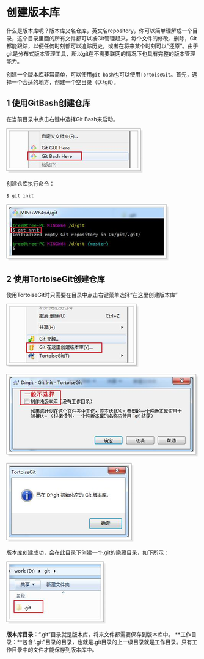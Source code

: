 # 创建版本库

什么是版本库呢？版本库又名仓库，英文名repository，你可以简单理解成一个目录，这个目录里面的所有文件都可以被Git管理起来，每个文件的修改、删除，Git都能跟踪，以便任何时刻都可以追踪历史，或者在将来某个时刻可以“还原”。由于git是分布式版本管理工具，所以git在不需要联网的情况下也具有完整的版本管理能力。


创建一个版本库非常简单，可以使用`git bash`也可以使用`TortoiseGit`。首先，选择一个合适的地方，创建一个空目录（D:\git）。

## **1 使用GitBash创建仓库**

在当前目录中点击右键中选择Git Bash来启动。

![img](5.创建版本库.assets/20171115102121142.jpg)

创建仓库执行命令：

```bash
$ git init
```

![img](5.创建版本库.assets/20171115102157748.jpg)

## **2 使用TortoiseGit创建仓库**

使用TortoiseGit时只需要在目录中点击右键菜单选择“在这里创建版本库”

![img](5.创建版本库.assets/20171115102325913.jpg)

![img](5.创建版本库.assets/20171115102340790.jpg)

![img](5.创建版本库.assets/20171115102354866.jpg)

版本库创建成功，会在此目录下创建一个.git的隐藏目录，如下所示：

![img](5.创建版本库.assets/20171115102418661.jpg)

**版本库目录：**“.git”目录就是版本库，将来文件都需要保存到版本库中。
**工作目录：**包含“.git”目录的目录，也就是.git目录的上一级目录就是工作目录。只有工作目录中的文件才能保存到版本库中。